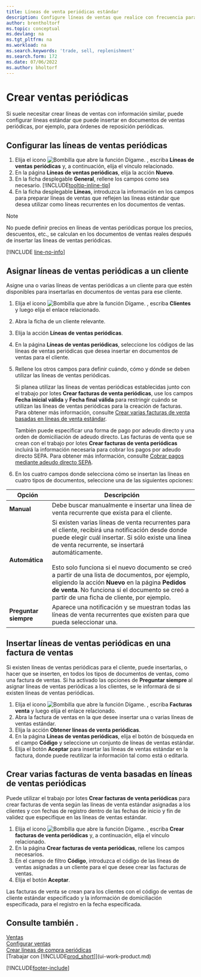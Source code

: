 ```yaml
---
title: Líneas de venta periódicas estándar
description: Configure líneas de ventas que realice con frecuencia para insertarlas en documentos de venta y rellenar rápidamente las líneas con información estándar.
author: brentholtorf
ms.topic: conceptual
ms.devlang: na
ms.tgt_pltfrm: na
ms.workload: na
ms.search.keywords: 'trade, sell, replenishment'
ms.search.form: 172
ms.date: 07/06/2022
ms.author: bholtorf
---
```

# <a name="create-recurring-sales"></a>Crear ventas periódicas

Si suele necesitar crear líneas de ventas con información similar, puede configurar líneas estándar que puede insertar en documentos de ventas periódicas, por ejemplo, para órdenes de reposición periódicas.  

## <a name="set-up-recurring-sales-lines"></a>Configurar las líneas de ventas periódicas

1. Elija el icono ![Bombilla que abre la función Dígame.](media/ui-search/search_small.png "Dígame qué desea hacer") , escriba **Líneas de ventas periódicas** y, a continuación, elija el vínculo relacionado.  
2. En la página **Líneas de ventas periódicas**, elija la acción **Nuevo**.  
3. En la ficha desplegable **General**, rellene los campos como sea necesario. [!INCLUDE[tooltip-inline-tip](includes/tooltip-inline-tip_md.md)]  
4. En la ficha desplegable **Líneas**, introduzca la información en los campos para preparar líneas de ventas que reflejen las líneas estándar que desea utilizar como líneas recurrentes en los documentos de ventas.  

> [!NOTE]
> No puede definir precios en líneas de ventas periódicas porque los precios, descuentos, etc., se calculan en los documentos de ventas reales después de insertar las líneas de ventas periódicas.

[!INCLUDE [line-no-info](includes/line-no-info.md)]

## <a name="assign-recurring-sales-lines-to-a-customer"></a>Asignar líneas de ventas periódicas a un cliente

Asigne una o varias líneas de ventas periódicas a un cliente para que estén disponibles para insertarlas en documentos de ventas para ese cliente.

1. Elija el icono ![Bombilla que abre la función Dígame.](media/ui-search/search_small.png "Dígame qué desea hacer") , escriba **Clientes** y luego elija el enlace relacionado.
2. Abra la ficha de un cliente relevante.
3. Elija la acción **Líneas de ventas periódicas**.
4. En la página **Líneas de ventas periódicas**, seleccione los códigos de las líneas de ventas periódicas que desea insertar en documentos de ventas para el cliente.
5. Rellene los otros campos para definir cuándo, cómo y dónde se deben utilizar las líneas de ventas periódicas.  

    Si planea utilizar las líneas de ventas periódicas establecidas junto con el trabajo por lotes **Crear facturas de venta periódicas**, use los campos **Fecha inicial válida** y **Fecha final válida** para restringir cuándo se utilizan las líneas de ventas periódicas para la creación de facturas. Para obtener más información, consulte [Crear varias facturas de venta basadas en líneas de venta estándar](sales-how-work-standard-lines.md#create-multiple-sales-invoices-based-on-recurring-sales-lines).

    También puede especificar una forma de pago por adeudo directo y una orden de domiciliación de adeudo directo. Las facturas de venta que se crean con el trabajo por lotes **Crear facturas de venta periódicas** incluirá la información necesaria para cobrar los pagos por adeudo directo SEPA. Para obtener más información, consulte [Cobrar pagos mediante adeudo directo SEPA](finance-collect-payments-with-sepa-direct-debit.md).

6. En los cuatro campos donde selecciona cómo se insertan las líneas en cuatro tipos de documentos, seleccione una de las siguientes opciones:

|Opción|Descripción|
|------|-----------|
|**Manual**|Debe buscar manualmente e insertar una línea de venta recurrente que exista para el cliente.|
|**Automática**|Si existen varias líneas de venta recurrentes para el cliente, recibirá una notificación desde donde puede elegir cuál insertar. Si sólo existe una línea de venta recurrente, se insertará automáticamente.<br /><br />Esto solo funciona si el nuevo documento se creó a partir de una lista de documentos, por ejemplo, eligiendo la acción **Nuevo** en la página **Pedidos de venta**. No funciona si el documento se creó a partir de una ficha de cliente, por ejemplo.|
|**Preguntar siempre**|Aparece una notificación y se muestran todas las líneas de venta recurrentes que existen para que pueda seleccionar una.

## <a name="insert-recurring-sales-lines-on-a-sales-invoice"></a>Insertar líneas de ventas periódicas en una factura de ventas

Si existen líneas de ventas periódicas para el cliente, puede insertarlas, o hacer que se inserten, en todos los tipos de documentos de ventas, como una factura de ventas. Si ha activado las opciones de **Preguntar siempre** al asignar líneas de ventas periódicas a los clientes, se le informará de si existen líneas de ventas periódicas.

1. Elija el icono ![Bombilla que abre la función Dígame.](media/ui-search/search_small.png "Dígame qué desea hacer") , escriba **Facturas venta** y luego elija el enlace relacionado.
2. Abra la factura de ventas en la que desee insertar una o varias líneas de ventas estándar.
3. Elija la acción **Obtener líneas de venta periódicas**.
4. En la página **Líneas de ventas periódicas**, elija el botón de búsqueda en el campo **Código** y seleccione un conjunto de líneas de ventas estándar.
5. Elija el botón **Aceptar** para insertar las líneas de ventas estándar en la factura, donde puede reutilizar la información tal como está o editarla.

## <a name="create-multiple-sales-invoices-based-on-recurring-sales-lines"></a>Crear varias facturas de venta basadas en líneas de ventas periódicas

Puede utilizar el trabajo por lotes **Crear facturas de venta periódicas** para crear facturas de venta según las líneas de venta estándar asignadas a los clientes y con fechas de registro dentro de las fechas de inicio y fin de validez que especifique en las líneas de ventas estándar.

1. Elija el icono ![Bombilla que abre la función Dígame.](media/ui-search/search_small.png "Dígame qué desea hacer") , escriba **Crear facturas de venta periódicas** y, a continuación, elija el vínculo relacionado.
2. En la página **Crear facturas de venta periódicas**, rellene los campos necesarios.
3. En el campo de filtro **Código**, introduzca el código de las líneas de ventas asignadas a un cliente para el que desee crear las facturas de ventas.
4. Elija el botón **Aceptar**.

Las facturas de venta se crean para los clientes con el código de ventas de cliente estándar especificado y la información de domiciliación especificada, para el registro en la fecha especificada.

## <a name="see-also"></a>Consulte también .

[Ventas](sales-manage-sales.md)  
[Configurar ventas](sales-setup-sales.md)  
[Crear líneas de compra periódicas](purchasing-how-work-recurring-purchase-lines.md)  
[Trabajar con [!INCLUDE[prod_short](includes/prod_short.md)]](ui-work-product.md)  

[!INCLUDE[footer-include](includes/footer-banner.md)]
